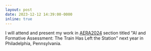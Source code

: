 ```yaml
---
layout: post
date: 2023-12-12 14:39:00-0000
inline: true
---
```


I will attend and present my work in <a href='https://www.aera.net/Events-Meetings/Annual-Meeting/2024-Annual-Meeting'>AERA2024</a> section titled "AI and Formative Assessment: The Train Has Left the Station" next year in Philadelphia, Pennsylvania.

<!-- Put title as title: in frontmatter to make it a long post -->
